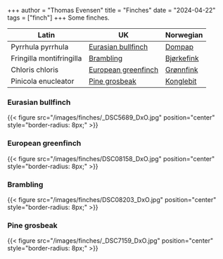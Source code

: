 +++
author = "Thomas Evensen"
title = "Finches"
date = "2024-04-22"
tags = ["finch"]
+++
Some finches.

| Latin      | UK | Norwegian |
| --------- |  --------- |    --------- |
| Pyrrhula pyrrhula | [Eurasian bullfinch](https://en.wikipedia.org/wiki/Eurasian_bullfinch) |  [Dompap](https://no.wikipedia.org/wiki/Dompap) |
| Fringilla montifringilla | [Brambling](https://en.wikipedia.org/wiki/Brambling) |  [Bjørkefink](https://nn.wikipedia.org/wiki/Bjørkefink)  |
| Chloris chloris | [European greenfinch](https://en.wikipedia.org/wiki/European_greenfinch) |  [Grønnfink](https://no.wikipedia.org/wiki/Grønnfink) |
| Pinicola enucleator | [Pine grosbeak](https://en.wikipedia.org/wiki/Pine_grosbeak) |  [Konglebit](https://no.wikipedia.org/wiki/Konglebit) |

### Eurasian bullfinch

{{< figure src="/images/finches/_DSC5689_DxO.jpg" position="center" style="border-radius: 8px;" >}}

### European greenfinch

{{< figure src="/images/finches/DSC08158_DxO.jpg" position="center" style="border-radius: 8px;" >}}

### Brambling

{{< figure src="/images/finches/DSC08203_DxO.jpg" position="center" style="border-radius: 8px;" >}}

### Pine grosbeak

{{< figure src="/images/finches/_DSC7159_DxO.jpg" position="center" style="border-radius: 8px;" >}}
